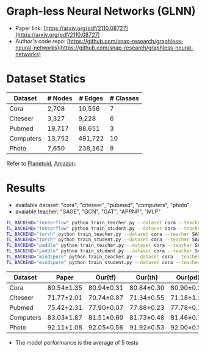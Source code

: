# Graph-less Neural Networks (GLNN)

- Paper link: [https://arxiv.org/pdf/2110.08727](https://arxiv.org/pdf/2110.08727)
- Author's code repo: [https://github.com/snap-research/graphless-neural-networks](https://github.com/snap-research/graphless-neural-networks)

# Dataset Statics
| Dataset  | # Nodes | # Edges | # Classes |
| -------- | ------- | ------- | --------- |
| Cora     | 2,708   | 10,556  | 7         |
| Citeseer | 3,327   | 9,228   | 6         |
| Pubmed   | 19,717  | 88,651  | 3         |
| Computers| 13,752  | 491,722 | 10        |
| Photo    | 7,650   | 238,162 | 8         |

Refer to [Planetoid](https://gammagl.readthedocs.io/en/latest/api/gammagl.datasets.html#gammagl.datasets.Planetoid), [Amazon](https://gammagl.readthedocs.io/en/latest/generated/gammagl.datasets.Amazon.html#gammagl.datasets.Amazon).

# Results

- available dataset: "cora", "citeseer", "pubmed", "computers", "photo"
- avaiable teacher: "SAGE", "GCN", "GAT", "APPNP", "MLP"

```bash
TL_BACKEND="tensorflow" python train_teacher.py --dataset cora --teacher SAGE
TL_BACKEND="tensorflow" python train_student.py --dataset cora --teacher SAGE
TL_BACKEND="torch" python train_teacher.py --dataset cora --teacher SAGE
TL_BACKEND="torch" python train_student.py --dataset cora --teacher SAGE
TL_BACKEND="paddle" python train_teacher.py --dataset cora --teacher SAGE
TL_BACKEND="paddle" python train_student.py --dataset cora --teacher SAGE
TL_BACKEND="mindspore" python train_teacher.py --dataset cora --teacher SAGE
TL_BACKEND="mindspore" python train_student.py --dataset cora --teacher SAGE
```

| Dataset   | Paper      | Our(tf)    | Our(th)    | Our(pd)    | Our(ms)    |
| --------- | ---------- | ---------- | ---------- | ---------- | ---------- |
| Cora      | 80.54±1.35 | 80.94±0.31 | 80.84±0.30 | 80.90±0.21 | 81.04±0.30 |
| Citeseer  | 71.77±2.01 | 70.74±0.87 | 71.34±0.55 | 71.18±1.20 | 70.58±1.14 |
| Pubmed    | 75.42±2.31 | 77.90±0.07 | 77.88±0.23 | 77.78±0.19 | 77.78±0.13 |
| Computers | 83.03±1.87 | 81.51±0.60 | 81.73±0.48 | 81.46±0.72 | 81.24±1.27 |
| Photo     | 92.11±1.08 | 92.05±0.56 | 91.92±0.53 | 92.00±0.55 | 91.77±0.91 |

- The model performance is the average of 5 tests